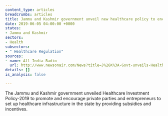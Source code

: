 ```yaml
---
content_type: articles
breadcrumbs: articles
title: Jammu and Kashmir government unveil new healthcare policy to encourage investment
date: 2019-06-05 04:00:00 +0000
states:
- Jammu and Kashmir
sectors:
- Health
subsectors:
- " Healthcare Regulation"
sources:
- name: All India Radio
  url: http://www.newsonair.com/News?title=J%26K%3A-Govt-unveils-Healthcare-Investment-Policy-2019&id=364120
details: []
is_analysis: false

---
```

The Jammu and Kashmir government unveiled Healthcare Investment Policy-2019 to promote and encourage private parties and entrepreneurs to set up healthcare infrastructure in the state by providing subsidies and incentives.